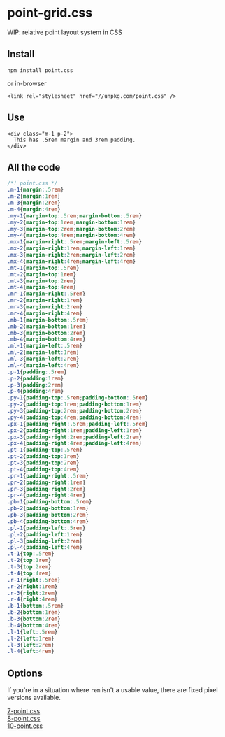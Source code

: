 # point-grid.css
WIP: relative point layout system in CSS

## Install

`npm install point.css`

or in-browser

`<link rel="stylesheet" href="//unpkg.com/point.css" />`

## Use

```
<div class="m-1 p-2">
  This has .5rem margin and 3rem padding.
</div>
```

## All the code

```css
/*! point.css */
.m-1{margin:.5rem}
.m-2{margin:1rem}
.m-3{margin:2rem}
.m-4{margin:4rem}
.my-1{margin-top:.5rem;margin-bottom:.5rem}
.my-2{margin-top:1rem;margin-bottom:1rem}
.my-3{margin-top:2rem;margin-bottom:2rem}
.my-4{margin-top:4rem;margin-bottom:4rem}
.mx-1{margin-right:.5rem;margin-left:.5rem}
.mx-2{margin-right:1rem;margin-left:1rem}
.mx-3{margin-right:2rem;margin-left:2rem}
.mx-4{margin-right:4rem;margin-left:4rem}
.mt-1{margin-top:.5rem}
.mt-2{margin-top:1rem}
.mt-3{margin-top:2rem}
.mt-4{margin-top:4rem}
.mr-1{margin-right:.5rem}
.mr-2{margin-right:1rem}
.mr-3{margin-right:2rem}
.mr-4{margin-right:4rem}
.mb-1{margin-bottom:.5rem}
.mb-2{margin-bottom:1rem}
.mb-3{margin-bottom:2rem}
.mb-4{margin-bottom:4rem}
.ml-1{margin-left:.5rem}
.ml-2{margin-left:1rem}
.ml-3{margin-left:2rem}
.ml-4{margin-left:4rem}
.p-1{padding:.5rem}
.p-2{padding:1rem}
.p-3{padding:2rem}
.p-4{padding:4rem}
.py-1{padding-top:.5rem;padding-bottom:.5rem}
.py-2{padding-top:1rem;padding-bottom:1rem}
.py-3{padding-top:2rem;padding-bottom:2rem}
.py-4{padding-top:4rem;padding-bottom:4rem}
.px-1{padding-right:.5rem;padding-left:.5rem}
.px-2{padding-right:1rem;padding-left:1rem}
.px-3{padding-right:2rem;padding-left:2rem}
.px-4{padding-right:4rem;padding-left:4rem}
.pt-1{padding-top:.5rem}
.pt-2{padding-top:1rem}
.pt-3{padding-top:2rem}
.pt-4{padding-top:4rem}
.pr-1{padding-right:.5rem}
.pr-2{padding-right:1rem}
.pr-3{padding-right:2rem}
.pr-4{padding-right:4rem}
.pb-1{padding-bottom:.5rem}
.pb-2{padding-bottom:1rem}
.pb-3{padding-bottom:2rem}
.pb-4{padding-bottom:4rem}
.pl-1{padding-left:.5rem}
.pl-2{padding-left:1rem}
.pl-3{padding-left:2rem}
.pl-4{padding-left:4rem}
.t-1{top:.5rem}
.t-2{top:1rem}
.t-3{top:2rem}
.t-4{top:4rem}
.r-1{right:.5rem}
.r-2{right:1rem}
.r-3{right:2rem}
.r-4{right:4rem}
.b-1{bottom:.5rem}
.b-2{bottom:1rem}
.b-3{bottom:2rem}
.b-4{bottom:4rem}
.l-1{left:.5rem}
.l-2{left:1rem}
.l-3{left:2rem}
.l-4{left:4rem}
```

## Options

If you're in a situation where `rem` isn't a usable value, there are fixed pixel versions available.

[7-point.css](./7-point.css)  
[8-point.css](./8-point.css)  
[10-point.css](./10-point.css)  